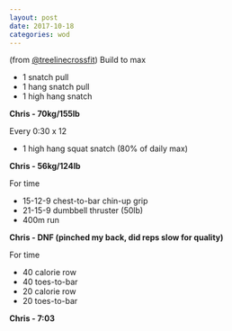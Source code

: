 ```yaml
---
layout: post
date: 2017-10-18
categories: wod
---
```


(from [@treelinecrossfit](http://www.treelinecrossfit.com)) Build to max
- 1 snatch pull
- 1 hang snatch pull
- 1 high hang snatch

**Chris - <span>70kg/155lb</span>**

Every 0:30 x 12
- 1 high hang squat snatch (80% of daily max)

**Chris - <span>56kg/124lb</span>**

For time
- 15-12-9 chest-to-bar chin-up grip
- 21-15-9 dumbbell thruster (50lb)
- 400m run

**Chris - <span>DNF (pinched my back, did reps slow for quality)</span>**

For time
- 40 calorie row
- 40 toes-to-bar
- 20 calorie row
- 20 toes-to-bar

**Chris - <span>7:03</span>**
